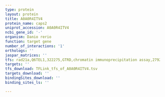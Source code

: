 ```yaml
---
type: protein
layout: protein
title: A0A0R4ITV4
protein_name: caps2
uniprot_accession: A0A0R4ITV4
ncbi_gene_id: '-'
organism: Danio rerio
function: target gene
number_of_interactions: '1'
orthologs: ''
jaspar_matrices: ''
tfs: rad21a,Q6TEL1,322275,GTRD,chromatin immunoprecipitation assay,27924024%5Buid%5D,No
targets: ''
tfs_download: TFLink_tfs_of_A0A0R4ITV4.tsv
targets_download: ''
bindingSites_download: ''
binding_sites_ls: ''

---
```

